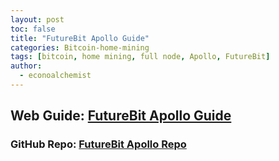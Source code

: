 ```yaml
---
layout: post
toc: false
title: "FutureBit Apollo Guide"
categories: Bitcoin-home-mining
tags: [bitcoin, home mining, full node, Apollo, FutureBit]
author:
  - econoalchemist
---
```

## Web Guide: [FutureBit Apollo Guide](https://apollo.econoalchemist.com)
### GitHub Repo: [FutureBit Apollo Repo](https://github.com/econoalchemist/FutureBit-Apollo)

